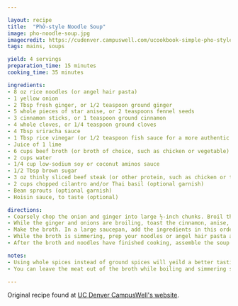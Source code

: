 ```yaml
---

layout: recipe
title:  "Phở-style Noodle Soup"
image: pho-noodle-soup.jpg
imagecredit: https://cudenver.campuswell.com/ucookbook-simple-pho-style-soup/#1603474762922-2f49e55e-7c99
tags: mains, soups

yield: 4 servings
preparation_time: 15 minutes
cooking_time: 35 minutes

ingredients:
- 8 oz rice noodles (or angel hair pasta)
- 1 yellow onion
- 2 Tbsp fresh ginger, or 1/2 teaspoon ground ginger
- 5 whole pieces of star anise, or 2 teaspoons fennel seeds
- 3 cinnamon sticks, or 1 teaspoon ground cinnamon 
- 4 whole cloves, or 1/4 teaspoon ground cloves
- 4 Tbsp sriracha sauce
- 1 Tbsp rice vinegar (or 1/2 teaspoon fish sauce for a more authentic taste) 
- Juice of 1 lime
- 6 cups beef broth (or broth of choice, such as chicken or vegetable)
- 2 cups water
- 1/4 cup low-sodium soy or coconut aminos sauce
- 1/2 Tbsp brown sugar 
- 3 oz thinly sliced beef steak (or other protein, such as chicken or tofu) 
- 2 cups chopped cilantro and/or Thai basil (optional garnish) 
- Bean sprouts (optional garnish)
- Hoisin sauce, to taste (optional)

directions:
- Coarsely chop the onion and ginger into large ½-inch chunks. Broil the ginger and onions for 6–8 minutes in the oven on the high/broil setting until they look lightly charred but not burned. 
- While the ginger and onions are broiling, toast the cinnamon, anise, and clove spices in a dry sauté pan on medium heat for 6–8 minutes. Stir periodically to avoid burning.
- Make the broth. In a large saucepan, add the ingredients in this order; broth, water, rice vinegar or fish sauce, lime juice, soy sauce, spices, onion, ginger, and sugar. Bring the broth to a high rolling boil. Once boiling, gradually add the thinly sliced beef, cover, and allow to simmer on medium-low for 30–35 minutes. The broth should be quite fragrant by this time. Once the broth has finished simmering, with a fine mesh strainer, gently remove the spices, onion, and ginger from the mix, leaving only the broth and beef steak (or protein of choice). If you opted for powdered spices, they will be blended into the broth at this point.
- While the broth is simmering, prep your noodles or angel hair pasta according to the packet’s cooking instructions. Be sure to rinse with cold water or add a touch of oil to prevent the noodles from clumping. Once finished, drain and set aside.
- After the broth and noodles have finished cooking, assemble the soup. Begin by placing a serving of noodles at the bottom of a large bowl, and then gradually layer with the warm broth and beef mixture. Top with fresh cilantro, basil, bean sprouts, sriracha, and/or hoisin sauce.

notes:
- Using whole spices instead of ground spices will yeild a better tasting broth.
- You can leave the meat out of the broth while boiling and simmering so that you can strain the broth of the spices easier. I added the meat to my bowl of noodles and pour broth over it at the very end. Make sure the broth is hot or boiling before serving in your bowl so it cooks the meat.

---
```


Original recipe found at [UC Denver CampusWell's website](https://cudenver.campuswell.com/ucookbook-simple-pho-style-soup/#1603474762922-2f49e55e-7c99).